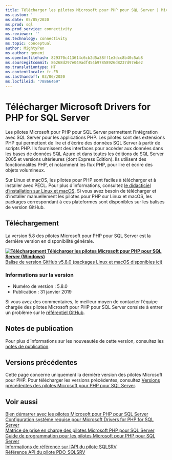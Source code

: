 ```yaml
---
title: Télécharger les pilotes Microsoft pour PHP pour SQL Server | Microsoft Docs
ms.custom: ''
ms.date: 05/05/2020
ms.prod: sql
ms.prod_service: connectivity
ms.reviewer: ''
ms.technology: connectivity
ms.topic: conceptual
author: MightyPen
ms.author: genemi
ms.openlocfilehash: 829370c413614c6cb2d5a38ff1e3dcc8b40c5ab8
ms.sourcegitcommit: 86268d297e049adf454b97858926d8237d97ebe2
ms.translationtype: HT
ms.contentlocale: fr-FR
ms.lasthandoff: 03/06/2020
ms.locfileid: "78866469"
---
```

# <a name="download-the-microsoft-drivers-for-php-for-sql-server"></a>Télécharger Microsoft Drivers for PHP for SQL Server

Les pilotes Microsoft pour PHP pour SQL Server permettent l’intégration avec SQL Server pour les applications PHP. Les pilotes sont des extensions PHP qui permettent de lire et d’écrire des données SQL Server à partir de scripts PHP. Ils fournissent des interfaces pour accéder aux données dans les bases de données SQL Azure et dans toutes les éditions de SQL Server 2005 et versions ultérieures (dont Express Edition). Ils utilisent des fonctionnalités PHP, et notamment les flux PHP, pour lire et écrire des objets volumineux.

Sur Linux et macOS, les pilotes pour PHP sont faciles à télécharger et à installer avec PECL. Pour plus d’informations, consultez [le didacticiel d’installation sur Linux et macOS](installation-tutorial-linux-mac.md). Si vous avez besoin de télécharger et d’installer manuellement les pilotes pour PHP sur Linux et macOS, les packages correspondant à ces plateformes sont disponibles sur les balises de version GitHub.

## <a name="download"></a>Téléchargement

La version 5.8 des pilotes Microsoft pour PHP pour SQL Server est la dernière version en disponibilité générale.

**[![Téléchargement](../../ssms/media/download-icon.png) Télécharger les pilotes Microsoft pour PHP pour SQL Server (Windows)](https://go.microsoft.com/fwlink/?linkid=2120362)**  
[Balise de version GitHub v5.8.0 (packages Linux et macOS disponibles ici)](https://github.com/Microsoft/msphpsql/releases/tag/v5.8.0)

### <a name="version-information"></a>Informations sur la version

- Numéro de version : 5.8.0
- Publication : 31 janvier 2019

Si vous avez des commentaires, le meilleur moyen de contacter l’équipe chargée des pilotes Microsoft pour PHP pour SQL Server consiste à entrer un problème sur le [référentiel GitHub](https://github.com/Microsoft/msphpsql/issues).

## <a name="release-notes"></a>Notes de publication

Pour plus d’informations sur les nouveautés de cette version, consultez les [notes de publication](release-notes-php-sql-driver.md).

## <a name="previous-releases"></a>Versions précédentes

Cette page concerne uniquement la dernière version des pilotes Microsoft pour PHP. Pour télécharger les versions précédentes, consultez [Versions précédentes des pilotes Microsoft pour PHP pour SQL Server](release-notes-php-sql-driver.md#previous-releases).

## <a name="see-also"></a>Voir aussi

[Bien démarrer avec les pilotes Microsoft pour PHP pour SQL Server](getting-started-with-the-php-sql-driver.md)  
[Configuration système requise pour Microsoft Drivers for PHP for SQL Server](system-requirements-for-the-php-sql-driver.md)  
[Matrice de prise en charge des pilotes Microsoft PHP pour SQL Server](microsoft-php-drivers-for-sql-server-support-matrix.md)  
[Guide de programmation pour les pilotes Microsoft pour PHP pour SQL Server](programming-guide-for-php-sql-driver.md)  
[Informations de référence sur l’API du pilote SQLSRV](sqlsrv-driver-api-reference.md)  
[Référence API du pilote PDO_SQLSRV](pdo-sqlsrv-driver-reference.md)  
